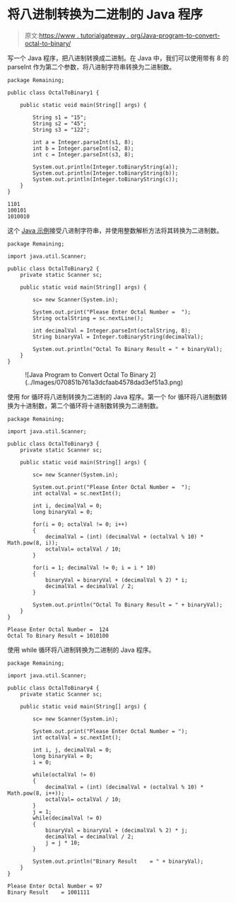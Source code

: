 # 将八进制转换为二进制的 Java 程序

> 原文:[https://www . tutorialgateway . org/Java-program-to-convert-octal-to-binary/](https://www.tutorialgateway.org/java-program-to-convert-octal-to-binary/)

写一个 Java 程序，把八进制转换成二进制。在 Java 中，我们可以使用带有 8 的 parseInt 作为第二个参数，将八进制字符串转换为二进制数。

```
package Remaining;

public class OctalToBinary1 {

	public static void main(String[] args) {

		String s1 = "15";
		String s2 = "45";
		String s3 = "122";

		int a = Integer.parseInt(s1, 8);
		int b = Integer.parseInt(s2, 8);
		int c = Integer.parseInt(s3, 8);

		System.out.println(Integer.toBinaryString(a));
		System.out.println(Integer.toBinaryString(b));
		System.out.println(Integer.toBinaryString(c));
	}
}
```

```
1101
100101
1010010
```

这个 [Java 示例](https://www.tutorialgateway.org/learn-java-programs/)接受八进制字符串，并使用整数解析方法将其转换为二进制数。

```
package Remaining;

import java.util.Scanner;

public class OctalToBinary2 {
	private static Scanner sc;

	public static void main(String[] args) {

		sc= new Scanner(System.in);

		System.out.print("Please Enter Octal Number =  ");
		String octalString = sc.nextLine();

		int decimalVal = Integer.parseInt(octalString, 8);
		String binaryVal = Integer.toBinaryString(decimalVal);

		System.out.println("Octal To Binary Result = " + binaryVal);
	}
}
```

<figure class="wp-block-image size-large">![Java Program to Convert Octal To Binary 2](../Images/070851b761a3dcfaab4578dad3ef51a3.png)</figure>

使用 for 循环将八进制转换为二进制的 Java 程序。第一个 for 循环将八进制数转换为十进制数，第二个循环将十进制数转换为二进制数。

```
package Remaining;

import java.util.Scanner;

public class OctalToBinary3 {
	private static Scanner sc;

	public static void main(String[] args) {

		sc= new Scanner(System.in);

		System.out.print("Please Enter Octal Number =  ");
		int octalVal = sc.nextInt();

		int i, decimalVal = 0;
		long binaryVal = 0;

		for(i = 0; octalVal != 0; i++)
		{
			decimalVal = (int) (decimalVal + (octalVal % 10) * Math.pow(8, i));
			octalVal= octalVal / 10;
		}

		for(i = 1; decimalVal != 0; i = i * 10)
		{
			binaryVal = binaryVal + (decimalVal % 2) * i;
			decimalVal = decimalVal / 2;
		}

		System.out.println("Octal To Binary Result = " + binaryVal);
	}
}
```

```
Please Enter Octal Number =  124
Octal To Binary Result = 1010100
```

使用 while 循环将八进制转换为二进制的 Java 程序。

```
package Remaining;

import java.util.Scanner;

public class OctalToBinary4 {
	private static Scanner sc;

	public static void main(String[] args) {

		sc= new Scanner(System.in);

		System.out.print("Please Enter Octal Number = ");
		int octalVal = sc.nextInt();

		int i, j, decimalVal = 0;
		long binaryVal = 0;
		i = 0;

		while(octalVal != 0)
		{
			decimalVal = (int) (decimalVal + (octalVal % 10) * Math.pow(8, i++));
			octalVal= octalVal / 10;
		}
		j = 1; 
		while(decimalVal != 0)
		{
			binaryVal = binaryVal + (decimalVal % 2) * j;
			decimalVal = decimalVal / 2;
			j = j * 10;
		}

		System.out.println("Binary Result    = " + binaryVal);
	}
}
```

```
Please Enter Octal Number = 97
Binary Result    = 1001111
```